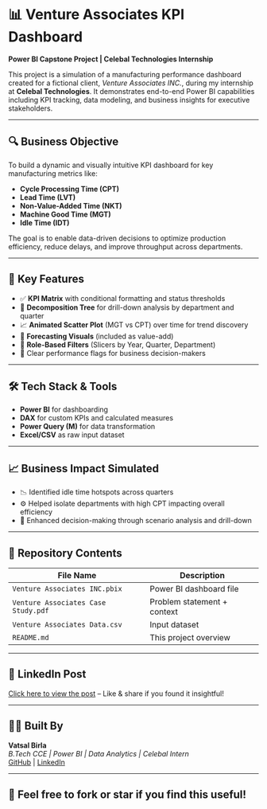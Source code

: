 # 📊 Venture Associates KPI Dashboard

**Power BI Capstone Project | Celebal Technologies Internship**

This project is a simulation of a manufacturing performance dashboard created for a fictional client, *Venture Associates INC.*, during my internship at **Celebal Technologies**. It demonstrates end-to-end Power BI capabilities including KPI tracking, data modeling, and business insights for executive stakeholders.

---

## 🔍 Business Objective

To build a dynamic and visually intuitive KPI dashboard for key manufacturing metrics like:
- **Cycle Processing Time (CPT)**
- **Lead Time (LVT)**
- **Non-Value-Added Time (NKT)**
- **Machine Good Time (MGT)**
- **Idle Time (IDT)**

The goal is to enable data-driven decisions to optimize production efficiency, reduce delays, and improve throughput across departments.

---

## 🧠 Key Features

- ✅ **KPI Matrix** with conditional formatting and status thresholds  
- 🔁 **Decomposition Tree** for drill-down analysis by department and quarter  
- 📈 **Animated Scatter Plot** (MGT vs CPT) over time for trend discovery  
- 🔮 **Forecasting Visuals** (included as value-add)  
- 📅 **Role-Based Filters** (Slicers by Year, Quarter, Department)  
- 📌 Clear performance flags for business decision-makers  

---

## 🛠️ Tech Stack & Tools

- **Power BI** for dashboarding  
- **DAX** for custom KPIs and calculated measures  
- **Power Query (M)** for data transformation  
- **Excel/CSV** as raw input dataset  

---

## 📈 Business Impact Simulated

- 📉 Identified idle time hotspots across quarters  
- ⚙️ Helped isolate departments with high CPT impacting overall efficiency  
- 🎯 Enhanced decision-making through scenario analysis and drill-down  

---

## 📁 Repository Contents

| File Name                          | Description                            |
|-----------------------------------|----------------------------------------|
| `Venture Associates INC.pbix`     | Power BI dashboard file                |
| `Venture Associates Case Study.pdf` | Problem statement + context          |
| `Venture Associates Data.csv`     | Input dataset                          |
| `README.md`                       | This project overview                  |

---

## 🔗 LinkedIn Post

[Click here to view the post](https://www.linkedin.com/in/vatsalbirla317) – Like & share if you found it insightful!

---

## 👨‍💻 Built By

**Vatsal Birla**  
*B.Tech CCE | Power BI | Data Analytics | Celebal Intern*  
[GitHub](https://github.com/Vatsalbirla317) | [LinkedIn](https://www.linkedin.com/in/vatsalbirla317)

---

## 📢 Feel free to fork or star if you find this useful!
